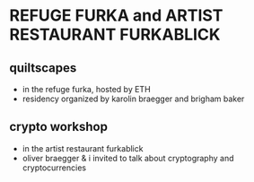 # REFUGE FURKA and ARTIST RESTAURANT FURKABLICK

## quiltscapes 
- in the refuge furka, hosted by ETH
- residency organized by karolin braegger and brigham baker

## crypto workshop 
- in the artist restaurant furkablick
- oliver braegger & i invited to talk about cryptography and cryptocurrencies